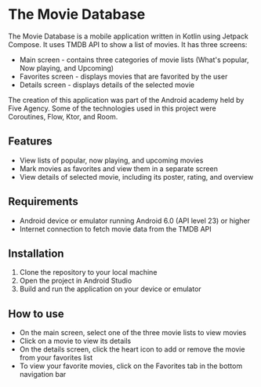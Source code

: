 # The Movie Database 

The Movie Database is a mobile application written in Kotlin using Jetpack Compose. 
It uses TMDB API to show a list of movies. It has three screens:
<ul>
  <li>Main screen - contains three categories of movie lists (What's popular, Now playing, and Upcoming)</li>
  <li>Favorites screen - displays movies that are favorited by the user</li>
  <li>Details screen - displays details of the selected movie</li>
</ul>
The creation of this application was part of the Android academy held by Five Agency. 
Some of the technologies used in this project were Coroutines, Flow, Ktor, and Room.

## Features
<ul>
	<li>View lists of popular, now playing, and upcoming movies</li>
	<li>Mark movies as favorites and view them in a separate screen</li>
	<li>View details of selected movie, including its poster, rating, and overview</li>
</ul>

## Requirements
<ul>
	<li>Android device or emulator running Android 6.0 (API level 23) or higher</li>
	<li>Internet connection to fetch movie data from the TMDB API</li>
</ul>

## Installation
<ol>
	<li>Clone the repository to your local machine</li>
	<li>Open the project in Android Studio</li>
	<li>Build and run the application on your device or emulator</li>
</ol>

## How to use
<ul>
	<li>On the main screen, select one of the three movie lists to view movies</li>
	<li>Click on a movie to view its details</li>
	<li>On the details screen, click the heart icon to add or remove the movie from your favorites list</li>
	<li>To view your favorite movies, click on the Favorites tab in the bottom navigation bar</li>
</ul>

